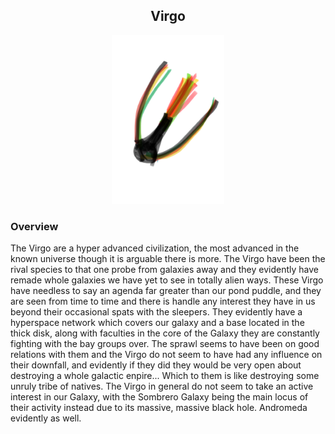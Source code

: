 
<h2 align="center">Virgo
</h2>
<p align="center">
<img src="https://github.com/Insculpo/Sandbox_Galaxy/blob/Galactic/Stellar_Abyss_Setting_Bible/Photo_Directory/Virgo.png" width="180" height="270">
</p>

### Overview

The Virgo are a hyper advanced civilization, the most advanced in the known universe though it is arguable there is more.  The Virgo have been the rival species to that one probe from galaxies away and they evidently have remade whole galaxies we have yet to see in totally alien ways.  These Virgo have needless to say an agenda far greater than our pond puddle, and they are seen from time to time and there is handle any interest they have in us beyond their occasional spats with the sleepers.  They evidently have a hyperspace network which covers our galaxy and a base located in the thick disk, along with faculties in the core of the Galaxy they are constantly fighting with the bay groups over.  The sprawl seems to have been on good relations with them and the Virgo do not seem to have had any influence on their downfall, and evidently if they did they would be very open about destroying a whole galactic enpire...  Which to them is like destroying some unruly tribe of natives.  The Virgo in general do not seem to take an active interest in our Galaxy, with the Sombrero Galaxy being the main locus of their activity instead due to its massive, massive black hole.  Andromeda evidently as well.  
